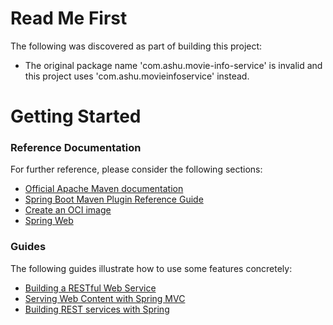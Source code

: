 # Read Me First
The following was discovered as part of building this project:

* The original package name 'com.ashu.movie-info-service' is invalid and this project uses 'com.ashu.movieinfoservice' instead.

# Getting Started

### Reference Documentation
For further reference, please consider the following sections:

* [Official Apache Maven documentation](https://maven.apache.org/guides/index.html)
* [Spring Boot Maven Plugin Reference Guide](https://docs.spring.io/spring-boot/docs/2.6.0/maven-plugin/reference/html/)
* [Create an OCI image](https://docs.spring.io/spring-boot/docs/2.6.0/maven-plugin/reference/html/#build-image)
* [Spring Web](https://docs.spring.io/spring-boot/docs/2.6.0/reference/htmlsingle/#boot-features-developing-web-applications)

### Guides
The following guides illustrate how to use some features concretely:

* [Building a RESTful Web Service](https://spring.io/guides/gs/rest-service/)
* [Serving Web Content with Spring MVC](https://spring.io/guides/gs/serving-web-content/)
* [Building REST services with Spring](https://spring.io/guides/tutorials/bookmarks/)

